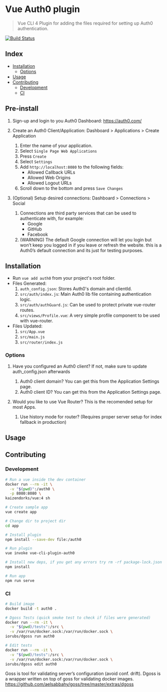 # Vue Auth0 plugin
> Vue CLI 4 Plugin for adding the files required for setting up Auth0 authentication.

[![Build Status](https://travis-ci.org/kaizendorks/vue-cli-plugin-auth0.svg?branch=master)](https://travis-ci.org/kaizendorks/vue-cli-plugin-auth0)

## Index

- [Installation](#installation)
    - [Options](#options)
- [Usage](#usage)
- [Contributing](#contributing)
    - [Development](#development)
    - [CI](#ci)

## Pre-install

1. Sign-up and login to you Auth0 Dashboard: <https://auth0.com/>
1. Create an Auth0 Client/Application: Dashboard > Applications > Create Application
    1. Enter the name of your application.
    1. Select `Single Page Web Applications`
    1. Press `Create`
    1. Select `Settings`
    1. Add `http://localhost:8080` to the following fields:
        * Allowed Callback URLs
        * Allowed Web Origins
        * Allowed Logout URLs
    1. Scroll down to the bottom and press `Save Changes`

1. (Optional) Setup desired connections: Dashboard > Connections > Social
    1. Connections are third party services that can be used to authenticate with, for example:
		* Google
		* GitHub
		* Facebook
    1. (WARNING) The default Google connection will let you login but won’t keep you logged in if you leave or refresh the website. this is a Auth0’s default connection and its just for testing purposes.

## Installation

* Run `vue add auth0` from your project's root folder.
* Files Generated:
    1. `auth_config.json`: Stores Auth0's domain and clientId.
    1. `src/auth/index.js`: Main Auth0 lib file containing authentication logic.
    1. `src/auth/authGuard.js`: Can be used to protect private vue-router routes.
    1. `src/views/Profile.vue`: A very simple profile component to be used with vue-router.
* Files Updated:
    1. `src/App.vue`
    1. `src/main.js`
    1. `src/router/index.js`

### Options

1. Have you configured an Auth0 client? If not, make sure to update auth_config.json afterwards
    1. Auth0 client domain? You can get this from the Application Settings page.
    1. Auth0 client ID? You can get this from the Application Settings page.

1. Would you like to use Vue Router? This is the recomended setup for most Apps.
    1. Use history mode for router? (Requires proper server setup for index fallback in production)

## Usage

## Contributing

### Development

``` bash
# Run a vue inside the dev container
docker run --rm -it \
  -v "$(pwd)":/auth0 \
  -p 8080:8080 \
kaizendorks/vue:4 sh

# Create sample app
vue create app

# Change dir to project dir
cd app

# Install plugin
npm install --save-dev file:/auth0

# Run plugin
vue invoke vue-cli-plugin-auth0

# Install new deps, if you get any errors try rm -rf package-lock.json
npm install

# Run app
npm run serve
```

### CI

``` bash
# Build image
docker build -t auth0 .

# Dgoss Tests (quick smoke test to check if files were generated)
docker run --rm -it \
  -v "$(pwd)/tests":/src \
  -v /var/run/docker.sock:/var/run/docker.sock \
iorubs/dgoss run auth0

# Edit tests
docker run --rm -it \
  -v "$(pwd)/tests":/src \
  -v /var/run/docker.sock:/var/run/docker.sock \
iorubs/dgoss edit auth0
```

Goss is tool for validating server’s configuration (avoid conf. drift). Dgoss is a wrapper written on top of goss for validating docker images.
https://github.com/aelsabbahy/goss/tree/master/extras/dgoss
